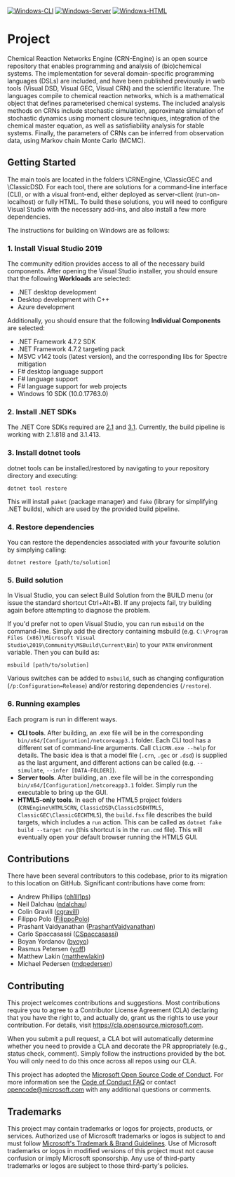 [![Windows-CLI](https://github.com/microsoft/CRN/actions/workflows/build-cli.yml/badge.svg)](https://github.com/microsoft/CRN/actions/workflows/build-cli.yml)
[![Windows-Server](https://github.com/microsoft/CRN/actions/workflows/build-localhost.yml/badge.svg)](https://github.com/microsoft/CRN/actions/workflows/build-localhost.yml)
[![Windows-HTML](https://github.com/microsoft/CRN/actions/workflows/build-html.yml/badge.svg)](https://github.com/microsoft/CRN/actions/workflows/build-html.yml)

# Project

Chemical Reaction Networks Engine (CRN-Engine) is an open source repository that enables programming and analysis of (bio)chemical systems. The implementation for several domain-specific programming languages (DSLs) are included, and have been published previously in web tools (Visual DSD, Visual GEC, Visual CRN) and the scientific literature. The languages compile to chemical reaction networks, which is a mathematical object that defines parameterised chemical systems. The included analysis methods on CRNs include stochastic simulation, approximate simulation of stochastic dynamics using moment closure techniques, integration of the chemical master equation, as well as satisfiability analysis for stable systems. Finally, the parameters of CRNs can be inferred from observation data, using Markov chain Monte Carlo (MCMC).

## Getting Started

The main tools are located in the folders \CRNEngine, \ClassicGEC and \ClassicDSD. For each tool, there are solutions for a command-line interface (CLI), or with a visual front-end, either deployed as server-client (run-on-localhost) or fully HTML. To build these solutions, you will need to configure Visual Studio with the necessary add-ins, and also install a few more dependencies.

The instructions for building on Windows are as follows:

### 1. Install Visual Studio 2019

The community edition provides access to all of the necessary build components. After opening the Visual Studio installer, you should ensure that the following **Workloads** are selected:
- .NET desktop development
- Desktop development with C++
- Azure development

Additionally, you should ensure that the following **Individual Components** are selected:
- .NET Framework 4.7.2 SDK
- .NET Framework 4.7.2 targeting pack
- MSVC v142 tools (latest version), and the corresponding libs for Spectre mitigation 
- F# desktop language support
- F# language support
- F# language support for web projects
- Windows 10 SDK (10.0.17763.0)

### 2. Install .NET SDKs

The .NET Core SDKs required are [2.1](https://dotnet.microsoft.com/download/dotnet/2.1) and [3.1](https://dotnet.microsoft.com/download/dotnet/3.1). Currently, the build pipeline is working with 2.1.818 and 3.1.413.

### 3. Install dotnet tools

dotnet tools can be installed/restored by navigating to your repository directory and executing:

`dotnet tool restore`

This will install `paket` (package manager) and `fake` (library for simplifying .NET builds), which are used by the provided build pipeline.

### 4. Restore dependencies

You can restore the dependencies associated with your favourite solution by simplying calling:

`dotnet restore [path/to/solution]`

### 5. Build solution

In Visual Studio, you can select Build Solution from the BUILD menu (or issue the standard shortcut Ctrl+Alt+B). If any projects fail, try building again before attempting to diagnose the problem.

If you'd prefer not to open Visual Studio, you can run `msbuild` on the command-line. Simply add the directory containing msbuild (e.g. `C:\Program Files (x86)\Microsoft Visual Studio\2019\Community\MSBuild\Current\Bin`) to your `PATH` environment variable. Then you can build as:

`msbuild [path/to/solution]`

Various switches can be added to `msbuild`, such as changing configuration (`/p:Configuration=Release`) and/or restoring dependencies (`/restore`).

### 6. Running examples

Each program is run in different ways. 
- **CLI tools**. After building, an .exe file will be in the corresponding `bin/x64/[Configuration]/netcoreapp3.1` folder. Each CLI tool has a different set of command-line arguments. Call `CliCRN.exe --help` for details. The basic idea is that a model file (`.crn`, `.gec` or `.dsd`) is supplied as the last argument, and different actions can be called (e.g. `--simulate`, `--infer [DATA-FOLDER]`).
- **Server tools**. After building, an .exe file will be in the corresponding `bin/x64/[Configuration]/netcoreapp3.1` folder. Simply run the executable to bring up the GUI.
- **HTML5-only tools**. In each of the HTML5 project folders (`CRNEngine\HTML5CRN`, `ClassicDSD\ClassicDSDHTML5`, `ClassicGEC\ClassicGECHTML5`), the `build.fsx` file describes the build targets, which includes a `run` action. This can be called as `dotnet fake build --target run` (this shortcut is in the `run.cmd` file). This will eventually open your default browser running the HTML5 GUI.


## Contributions

There have been several contributors to this codebase, prior to its migration to this location on GitHub. Significant contributions have come from:
- Andrew Phillips ([ph1ll1ps](https://github.com/ph1ll1ps))
- Neil Dalchau ([ndalchau](https://github.com/ndalchau))
- Colin Gravill ([cgravill](https://github.com/cgravill))
- Filippo Polo ([FilippoPolo](https://github.com/FilippoPolo))
- Prashant Vaidyanathan ([PrashantVaidyanathan](https://github.com/PrashantVaidyanathan))
- Carlo Spaccasassi ([CSpaccasassi](https://github.com/CSpaccasassi))
- Boyan Yordanov ([byoyo](https://github.com/byoyo))
- Rasmus Petersen ([yoff](https://github.com/yoff))
- Matthew Lakin ([matthewlakin](https://github.com/matthewlakin))
- Michael Pedersen ([mdpedersen](https://github.com/mdpedersen))


## Contributing

This project welcomes contributions and suggestions.  Most contributions require you to agree to a
Contributor License Agreement (CLA) declaring that you have the right to, and actually do, grant us
the rights to use your contribution. For details, visit https://cla.opensource.microsoft.com.

When you submit a pull request, a CLA bot will automatically determine whether you need to provide
a CLA and decorate the PR appropriately (e.g., status check, comment). Simply follow the instructions
provided by the bot. You will only need to do this once across all repos using our CLA.

This project has adopted the [Microsoft Open Source Code of Conduct](https://opensource.microsoft.com/codeofconduct/).
For more information see the [Code of Conduct FAQ](https://opensource.microsoft.com/codeofconduct/faq/) or
contact [opencode@microsoft.com](mailto:opencode@microsoft.com) with any additional questions or comments.

## Trademarks

This project may contain trademarks or logos for projects, products, or services. Authorized use of Microsoft 
trademarks or logos is subject to and must follow 
[Microsoft's Trademark & Brand Guidelines](https://www.microsoft.com/en-us/legal/intellectualproperty/trademarks/usage/general).
Use of Microsoft trademarks or logos in modified versions of this project must not cause confusion or imply Microsoft sponsorship.
Any use of third-party trademarks or logos are subject to those third-party's policies.
